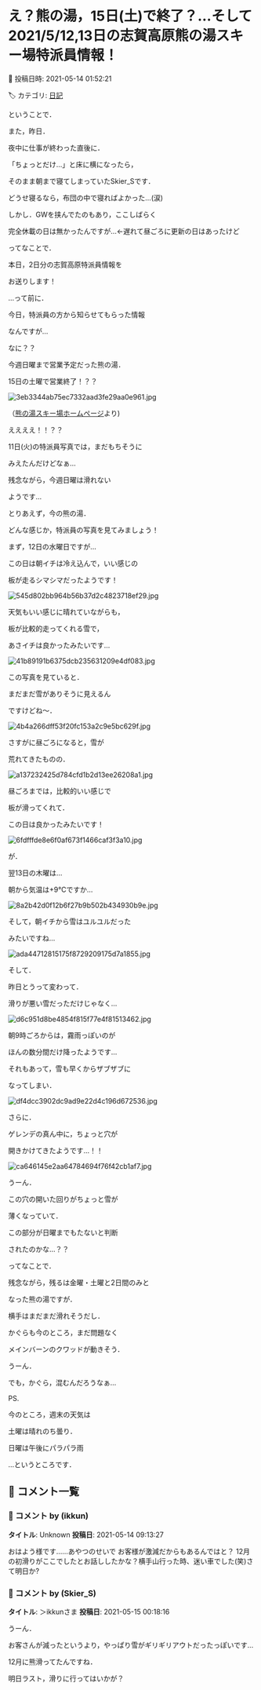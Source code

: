 # え？熊の湯，15日(土)で終了？…そして2021/5/12,13日の志賀高原熊の湯スキー場特派員情報！

📅 投稿日時: 2021-05-14 01:52:21

🏷️ カテゴリ: [日記](cc4b5682fb7b8b144980957a978653fb0.md)

ということで．


また，昨日．


夜中に仕事が終わった直後に．


「ちょっとだけ…」と床に横になったら，


そのまま朝まで寝てしまっていたSkier_Sです．


どうせ寝るなら，布団の中で寝ればよかった…(涙)





しかし．GWを挟んでたのもあり，ここしばらく


完全休載の日は無かったんですが…←遅れて昼ごろに更新の日はあったけど





ってなことで．


本日，2日分の志賀高原特派員情報を


お送りします！





…って前に．


今日，特派員の方から知らせてもらった情報


なんですが…





なに？？


今週日曜まで営業予定だった熊の湯．


15日の土曜で営業終了！？？







![3eb3344ab75ec7332aad3fe29aa0e961.jpg](images/3eb3344ab75ec7332aad3fe29aa0e961.jpg)




（[熊の湯スキー場ホームページ](https://www.kumanoyu.co.jp/lift/)より)





ええええ！！？？


11日(火)の特派員写真では，まだもちそうに


みえたんだけどなぁ…


残念ながら，今週日曜は滑れない


ようです…





とりあえず，今の熊の湯．


どんな感じか，特派員の写真を見てみましょう！





まず，12日の水曜日ですが…


この日は朝イチは冷え込んで，いい感じの


板が走るシマシマだったようです！




![545d802bb964b56b37d2c4823718ef29.jpg](images/545d802bb964b56b37d2c4823718ef29.jpg)




天気もいい感じに晴れていながらも，


板が比較的走ってくれる雪で，


あさイチは良かったみたいです…




![41b89191b6375dcb235631209e4df083.jpg](images/41b89191b6375dcb235631209e4df083.jpg)




この写真を見ていると．


まだまだ雪がありそうに見えるん


ですけどね～．




![4b4a266dff53f20fc153a2c9e5bc629f.jpg](images/4b4a266dff53f20fc153a2c9e5bc629f.jpg)




さすがに昼ごろになると，雪が


荒れてきたものの．




![a137232425d784cfd1b2d13ee26208a1.jpg](images/a137232425d784cfd1b2d13ee26208a1.jpg)




昼ごろまでは，比較的いい感じで


板が滑ってくれて．


この日は良かったみたいです！




![6fdfffde8e6f0af673f1466caf3f3a10.jpg](images/6fdfffde8e6f0af673f1466caf3f3a10.jpg)







が．


翌13日の木曜は…


朝から気温は+9℃ですか…




![8a2b42d0f12b6f27b9b502b434930b9e.jpg](images/8a2b42d0f12b6f27b9b502b434930b9e.jpg)




そして，朝イチから雪はユルユルだった


みたいですね…




![ada44712815175f8729209175d7a1855.jpg](images/ada44712815175f8729209175d7a1855.jpg)




そして．


昨日とうって変わって．


滑りが悪い雪だっただけじゃなく…




![d6c951d8be4854f815f77e4f81513462.jpg](images/d6c951d8be4854f815f77e4f81513462.jpg)




朝9時ごろからは，霧雨っぽいのが


ほんの数分間だけ降ったようです…


それもあって，雪も早くからザブザブに


なってしまい．




![df4dcc3902dc9ad9e22d4c196d672536.jpg](images/df4dcc3902dc9ad9e22d4c196d672536.jpg)




さらに．


ゲレンデの真ん中に，ちょっと穴が


開きかけてきたようです…！！




![ca646145e2aa64784694f76f42cb1af7.jpg](images/ca646145e2aa64784694f76f42cb1af7.jpg)




うーん．


この穴の開いた回りがちょっと雪が


薄くなっていて．


この部分が日曜までもたないと判断


されたのかな…？？





ってなことで．


残念ながら，残るは金曜・土曜と2日間のみと


なった熊の湯ですが．





横手はまだまだ滑れそうだし．


かぐらも今のところ，まだ問題なく


メインバーンのクワッドが動きそう．





うーん．


でも，かぐら，混むんだろうなぁ…





PS.


今のところ，週末の天気は


土曜は晴れのち曇り．


日曜は午後にパラパラ雨


…というところです．

## 💬 コメント一覧

### 💬 コメント by (ikkun)
**タイトル**: Unknown
**投稿日**: 2021-05-14 09:13:27

おはよう様です……あやつのせいで お客様が激減だからもあるんではと？  12月の初滑りがここでしたとお話ししたかな？横手山行った時、迷い車でした(笑)さて明日か?

### 💬 コメント by (Skier_S)
**タイトル**: ＞ikkunさま
**投稿日**: 2021-05-15 00:18:16

うーん．

お客さんが減ったというより，やっぱり雪がギリギリアウトだったっぽいです…

12月に熊滑ってたんですね．

明日ラスト，滑りに行ってはいかが？

